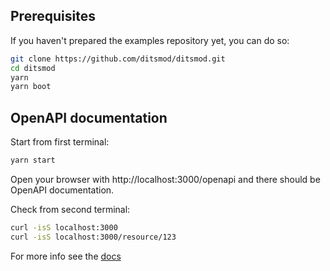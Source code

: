 ## Prerequisites

If you haven't prepared the examples repository yet, you can do so:

```bash
git clone https://github.com/ditsmod/ditsmod.git
cd ditsmod
yarn
yarn boot
```

## OpenAPI documentation

Start from first terminal:

```bash
yarn start
```

Open your browser with http://localhost:3000/openapi and there
should be OpenAPI documentation.

Check from second terminal:

```bash
curl -isS localhost:3000
curl -isS localhost:3000/resource/123
```

For more info see the [docs](https://ditsmod.github.io/en/published-modules/openapi)

